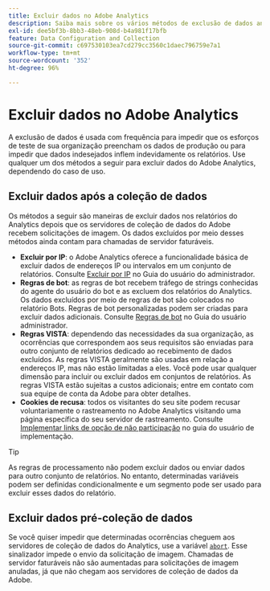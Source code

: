 ```yaml
---
title: Excluir dados no Adobe Analytics
description: Saiba mais sobre os vários métodos de exclusão de dados antes e depois da coleção de dados.
exl-id: dee5bf3b-8bb3-48eb-908d-b4a981f17bfb
feature: Data Configuration and Collection
source-git-commit: c697530103ea7cd279cc3560c1daec796759e7a1
workflow-type: tm+mt
source-wordcount: '352'
ht-degree: 96%

---
```


# Excluir dados no Adobe Analytics

A exclusão de dados é usada com frequência para impedir que os esforços de teste de sua organização preencham os dados de produção ou para impedir que dados indesejados inflem indevidamente os relatórios. Use qualquer um dos métodos a seguir para excluir dados do Adobe Analytics, dependendo do caso de uso.

## Excluir dados após a coleção de dados

Os métodos a seguir são maneiras de excluir dados nos relatórios do Analytics depois que os servidores de coleção de dados do Adobe recebem solicitações de imagem. Os dados excluídos por meio desses métodos ainda contam para chamadas de servidor faturáveis.

* **Excluir por IP**: o Adobe Analytics oferece a funcionalidade básica de excluir dados de endereços IP ou intervalos em um conjunto de relatórios. Consulte [Excluir por IP](/help/admin/admin/exclude-ip.md) no Guia do usuário do administrador.
* **Regras de bot**: as regras de bot recebem tráfego de strings conhecidas do agente do usuário do bot e as excluem dos relatórios do Analytics. Os dados excluídos por meio de regras de bot são colocados no relatório Bots. Regras de bot personalizadas podem ser criadas para excluir dados adicionais. Consulte [Regras de bot](/help/admin/admin/c-manage-report-suites/c-edit-report-suites/general/bot-removal/bot-rules.md) no Guia do usuário administrador.
* **Regras VISTA**: dependendo das necessidades da sua organização, as ocorrências que correspondem aos seus requisitos são enviadas para outro conjunto de relatórios dedicado ao recebimento de dados excluídos. As regras VISTA geralmente são usadas em relação a endereços IP, mas não estão limitadas a eles. Você pode usar qualquer dimensão para incluir ou excluir dados em conjuntos de relatórios. As regras VISTA estão sujeitas a custos adicionais; entre em contato com sua equipe de conta da Adobe para obter detalhes.
* **Cookies de recusa**: todos os visitantes do seu site podem recusar voluntariamente o rastreamento no Adobe Analytics visitando uma página específica do seu servidor de rastreamento. Consulte [Implementar links de opção de não participação](/help/implement/js/opt-out.md) no guia do usuário de implementação.

>[!TIP]
>
>As regras de processamento não podem excluir dados ou enviar dados para outro conjunto de relatórios. No entanto, determinadas variáveis podem ser definidas condicionalmente e um segmento pode ser usado para excluir esses dados do relatório.

## Excluir dados pré-coleção de dados

Se você quiser impedir que determinadas ocorrências cheguem aos servidores de coleção de dados do Analytics, use a variável [`abort`](/help/implement/vars/config-vars/abort.md). Esse sinalizador impede o envio da solicitação de imagem. Chamadas de servidor faturáveis não são aumentadas para solicitações de imagem anuladas, já que não chegam aos servidores de coleção de dados da Adobe.
